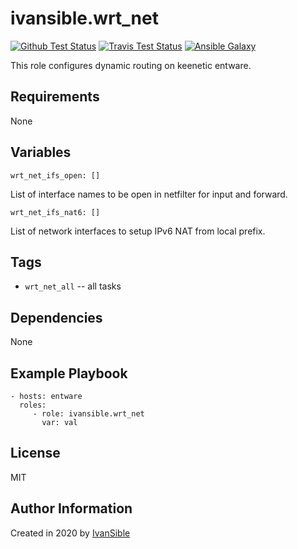 # ivansible.wrt_net

[![Github Test Status](https://github.com/ivansible/wrt-net/workflows/Molecule%20test/badge.svg?branch=master)](https://github.com/ivansible/wrt-net/actions)
[![Travis Test Status](https://travis-ci.org/ivansible/wrt-net.svg?branch=master)](https://travis-ci.org/ivansible/wrt-net)
[![Ansible Galaxy](https://img.shields.io/badge/galaxy-ivansible.wrt__net-68a.svg?style=flat)](https://galaxy.ansible.com/ivansible/wrt_net/)

This role configures dynamic routing on keenetic entware.


## Requirements

None


## Variables

    wrt_net_ifs_open: []
List of interface names to be open in netfilter for input and forward.

    wrt_net_ifs_nat6: []
List of network interfaces to setup IPv6 NAT from local prefix.


## Tags

- `wrt_net_all` -- all tasks


## Dependencies

None


## Example Playbook

    - hosts: entware
      roles:
         - role: ivansible.wrt_net
           var: val


## License

MIT


## Author Information

Created in 2020 by [IvanSible](https://github.com/ivansible)
